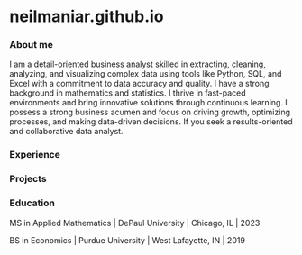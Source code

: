 # neilmaniar.github.io
### About me
I am a detail-oriented business analyst skilled in extracting, cleaning, analyzing, and visualizing complex data using tools like Python, SQL, and Excel with a commitment to data accuracy and quality. I have a strong background in mathematics and statistics. I thrive in fast-paced environments and bring innovative solutions through continuous learning. I possess a strong business acumen and focus on driving growth, optimizing processes, and making data-driven decisions. If you seek a results-oriented and collaborative data analyst.

### Experience

### Projects

### Education
MS in Applied Mathematics | DePaul University | Chicago, IL | 2023

BS in Economics | Purdue University | West Lafayette, IN | 2019
